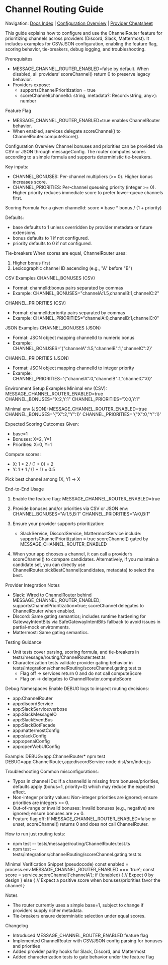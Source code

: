 # Channel Routing Guide

Navigation: [Docs Index](../README.md) | [Configuration Overview](overview.md) | [Provider Cheatsheet](provider-cheatsheet.md)


This guide explains how to configure and use the ChannelRouter feature for prioritizing channels across providers (Discord, Slack, Mattermost). It includes examples for CSV/JSON configuration, enabling the feature flag, scoring behavior, tie-breakers, debug logging, and troubleshooting.

Prerequisites
- MESSAGE_CHANNEL_ROUTER_ENABLED=false by default. When disabled, all providers’ scoreChannel() return 0 to preserve legacy behavior.
- Providers expose:
  - supportsChannelPrioritization = true
  - scoreChannel(channelId: string, metadata?: Record<string, any>): number

Feature Flag
- MESSAGE_CHANNEL_ROUTER_ENABLED=true enables ChannelRouter behavior.
- When enabled, services delegate scoreChannel() to ChannelRouter.computeScore().

Configuration Overview
Channel bonuses and priorities can be provided via CSV or JSON through messageConfig. The router computes scores according to a simple formula and supports deterministic tie-breakers.

Key inputs:
- CHANNEL_BONUSES: Per-channel multipliers (>= 0). Higher bonus increases score.
- CHANNEL_PRIORITIES: Per-channel queueing priority (integer >= 0). Higher priority reduces immediate score to prefer lower-queue channels first.

Scoring Formula
For a given channelId:
score = base * bonus / (1 + priority)

Defaults:
- base defaults to 1 unless overridden by provider metadata or future extensions.
- bonus defaults to 1 if not configured.
- priority defaults to 0 if not configured.

Tie-breakers
When scores are equal, ChannelRouter uses:
1) Higher bonus first
2) Lexicographic channel ID ascending (e.g., "A" before "B")

CSV Examples
CHANNEL_BONUSES (CSV)
- Format: channelId:bonus pairs separated by commas
- Example:
  CHANNEL_BONUSES="channelA:1.5,channelB:1,channelC:2"

CHANNEL_PRIORITIES (CSV)
- Format: channelId:priority pairs separated by commas
- Example:
  CHANNEL_PRIORITIES="channelA:0,channelB:1,channelC:0"

JSON Examples
CHANNEL_BONUSES (JSON)
- Format: JSON object mapping channelId to numeric bonus
- Example:
  CHANNEL_BONUSES='{"channelA":1.5,"channelB":1,"channelC":2}'

CHANNEL_PRIORITIES (JSON)
- Format: JSON object mapping channelId to integer priority
- Example:
  CHANNEL_PRIORITIES='{"channelA":0,"channelB":1,"channelC":0}'

Environment Setup Examples
Minimal env (CSV):
MESSAGE_CHANNEL_ROUTER_ENABLED=true
CHANNEL_BONUSES="X:2,Y:1"
CHANNEL_PRIORITIES="X:0,Y:1"

Minimal env (JSON):
MESSAGE_CHANNEL_ROUTER_ENABLED=true
CHANNEL_BONUSES='{"X":2,"Y":1}'
CHANNEL_PRIORITIES='{"X":0,"Y":1}'

Expected Scoring Outcomes
Given:
- base=1
- Bonuses: X=2, Y=1
- Priorities: X=0, Y=1

Compute scores:
- X: 1 * 2 / (1 + 0) = 2
- Y: 1 * 1 / (1 + 1) = 0.5

Pick best channel among [X, Y] → X

End-to-End Usage
1) Enable the feature flag:
   MESSAGE_CHANNEL_ROUTER_ENABLED=true

2) Provide bonuses and/or priorities via CSV or JSON env:
   CHANNEL_BONUSES="A:1.5,B:1"
   CHANNEL_PRIORITIES="A:0,B:1"

3) Ensure your provider supports prioritization:
   - SlackService, DiscordService, MattermostService include:
     supportsChannelPrioritization = true
     scoreChannel() gated by MESSAGE_CHANNEL_ROUTER_ENABLED

4) When your app chooses a channel, it can call a provider’s scoreChannel() to compare candidates. Alternatively, if you maintain a candidate set, you can directly use ChannelRouter.pickBestChannel(candidates, metadata) to select the best.

Provider Integration Notes
- Slack: Wired to ChannelRouter behind MESSAGE_CHANNEL_ROUTER_ENABLED; supportsChannelPrioritization=true; scoreChannel delegates to ChannelRouter when enabled.
- Discord: Same gating semantics; includes runtime hardening for GatewayIntentBits via SafeGatewayIntentBits fallback to avoid issues in partial-mock environments.
- Mattermost: Same gating semantics.

Testing Guidance
- Unit tests cover parsing, scoring formula, and tie-breakers in tests/message/routing/ChannelRouter.test.ts
- Characterization tests validate provider gating behavior in tests/integrations/channelRouting/scoreChannel.gating.test.ts
  - Flag off → services return 0 and do not call computeScore
  - Flag on → delegates to ChannelRouter.computeScore

Debug Namespaces
Enable DEBUG logs to inspect routing decisions:
- app:ChannelRouter
- app:discordService
- app:SlackService:verbose
- app:SlackMessageIO
- app:SlackEventBus
- app:SlackBotFacade
- app:mattermostConfig
- app:slackConfig
- app:openaiConfig
- app:openWebUIConfig

Example:
DEBUG=app:ChannelRouter* npm test
DEBUG=app:ChannelRouter,app:discordService node dist/src/index.js

Troubleshooting
Common misconfigurations:
- Typos in channel IDs: If a channelId is missing from bonuses/priorities, defaults apply (bonus=1, priority=0) which may reduce the expected effect.
- Non-integer priority values: Non-integer priorities are ignored; ensure priorities are integers >= 0.
- Out-of-range or invalid bonuses: Invalid bonuses (e.g., negative) are ignored; ensure bonuses are >= 0.
- Feature flag off: If MESSAGE_CHANNEL_ROUTER_ENABLED=false or unset, scoreChannel() returns 0 and does not call ChannelRouter.

How to run just routing tests:
- npm test -- tests/message/routing/ChannelRouter.test.ts
- npm test -- tests/integrations/channelRouting/scoreChannel.gating.test.ts

Minimal Verification Snippet (pseudocode)
const enabled = process.env.MESSAGE_CHANNEL_ROUTER_ENABLED === 'true';
const score = service.scoreChannel('channelA');
if (!enabled) {
  // Expect 0 by design
} else {
  // Expect a positive score when bonuses/priorities favor the channel
}

Notes
- The router currently uses a simple base=1, subject to change if providers supply richer metadata.
- Tie-breakers ensure deterministic selection under equal scores.

Changelog
- Introduced MESSAGE_CHANNEL_ROUTER_ENABLED feature flag
- Implemented ChannelRouter with CSV/JSON config parsing for bonuses and priorities
- Added provider parity hooks for Slack, Discord, and Mattermost
- Added characterization tests to gate behavior under the feature flag